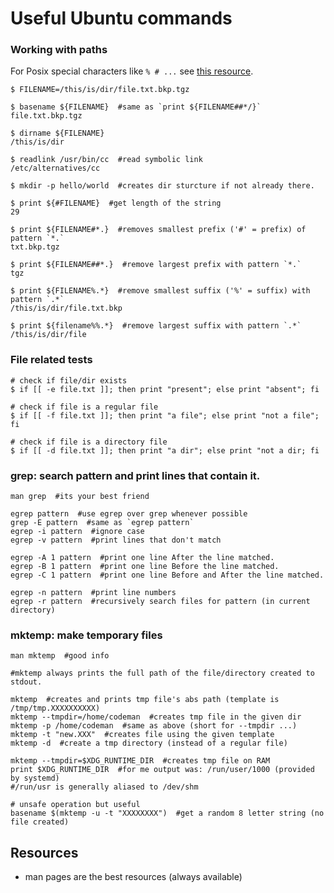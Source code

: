 Useful Ubuntu commands
=============================

### Working with paths

For Posix special characters like `% # ...` see [this resource](http://pubs.opengroup.org/onlinepubs/009695399/utilities/xcu_chap02.html#tag_02_06_02).

    $ FILENAME=/this/is/dir/file.txt.bkp.tgz

    $ basename ${FILENAME}  #same as `print ${FILENAME##*/}`
    file.txt.bkp.tgz

    $ dirname ${FILENAME}
    /this/is/dir

    $ readlink /usr/bin/cc  #read symbolic link
    /etc/alternatives/cc

    $ mkdir -p hello/world  #creates dir sturcture if not already there.

    $ print ${#FILENAME}  #get length of the string
    29

    $ print ${FILENAME#*.}  #removes smallest prefix ('#' = prefix) of pattern `*.`
    txt.bkp.tgz

    $ print ${FILENAME##*.}  #remove largest prefix with pattern `*.`
    tgz

    $ print ${FILENAME%.*}  #remove smallest suffix ('%' = suffix) with pattern `.*`
    /this/is/dir/file.txt.bkp

    $ print ${filename%%.*}  #remove largest suffix with pattern `.*`
    /this/is/dir/file


### File related tests

    # check if file/dir exists
    $ if [[ -e file.txt ]]; then print "present"; else print "absent"; fi

    # check if file is a regular file
    $ if [[ -f file.txt ]]; then print "a file"; else print "not a file"; fi

    # check if file is a directory file
    $ if [[ -d file.txt ]]; then print "a dir"; else print "not a dir; fi


### grep: search pattern and print lines that contain it.

    man grep  #its your best friend

    egrep pattern  #use egrep over grep whenever possible
    grep -E pattern  #same as `egrep pattern`
    egrep -i pattern  #ignore case
    egrep -v pattern  #print lines that don't match

    egrep -A 1 pattern  #print one line After the line matched.
    egrep -B 1 pattern  #print one line Before the line matched.
    egrep -C 1 pattern  #print one line Before and After the line matched.

    egrep -n pattern  #print line numbers
    egrep -r pattern  #recursively search files for pattern (in current directory)

### mktemp: make temporary files

    man mktemp  #good info

    #mktemp always prints the full path of the file/directory created to stdout.

    mktemp  #creates and prints tmp file's abs path (template is /tmp/tmp.XXXXXXXXXX)
    mktemp --tmpdir=/home/codeman  #creates tmp file in the given dir
    mktemp -p /home/codeman  #same as above (short for --tmpdir ...)
    mktemp -t "new.XXX"  #creates file using the given template
    mktemp -d  #create a tmp directory (instead of a regular file)

    mktemp --tmpdir=$XDG_RUNTIME_DIR  #creates tmp file on RAM
    print $XDG_RUNTIME_DIR  #for me output was: /run/user/1000 (provided by systemd)
    #/run/usr is generally aliased to /dev/shm

    # unsafe operation but useful
    basename $(mktemp -u -t "XXXXXXXX")  #get a random 8 letter string (no file created)


Resources
----------------
* man pages are the best resources (always available)

